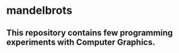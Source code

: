 mandelbrots
===========

This repository contains few programming experiments with Computer Graphics.
---
